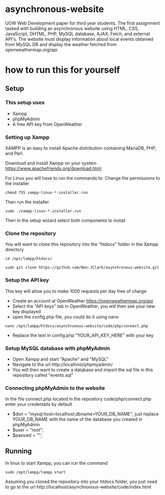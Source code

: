 # asynchronous-website

UOW Web Development paper for third year students. The first assignment tasked with building an asynchronous website using HTML, CSS, JavaScript, DHTML, PHP, MySQL database, AJAX, Fetch, and external API's. The website must display information about local events obtained from MySQL DB and display the weather fetched from openweathermap.org/api.

# how to run this for yourself

## Setup

### This setup uses

- Xampp
- phpMyAdmin
- A free API key from OpenWeather

### Setting up Xampp

XAMPP is an easy to install Apache distribution containing MariaDB, PHP, and Perl.

Download and install Xampp on your system https://www.apachefriends.org/download.html

For Linux you will have to run the commands to:
Change the permissions to the installer

```
chmod 755 xampp-linux-*-installer.run
```

Then run the installer

```
sudo ./xampp-linux-*-installer.run
```

Then in the setup wizard select both components to install

### Clone the repository

You will want to clone this repository into the "htdocs" folder in the Xampp directory

```
cd /opt/lampp/htdocs/
```

```
sudo git clone https://github.com/Ben-JClark/asynchronous-website.git
```

### Setup the API key

This key will allow you to make 1000 requests per day free of charge

- Create an account at OpenWeather https://openweathermap.org/api
- Select the "API keys" tab in OpenWeather, you will then see your new key displayed
- open the config.php file, you could do it using nano

```
nano /opt/lampp/htdocs/asynchronous-website/code/php/connect.php
```

- Replace the text in config.php "YOUR_API_KEY_HERE" with your key

### Setup MySQL database with phpMyAdmin

- Open Xampp and start "Apache" and "MySQL"
- Navigate to the url http://localhost/phpmyadmin/
- You will then want to create a database and import the sql file in this repository called "events.sql"

### Connecting phpMyAdmin to the website

In the file connect.php located in the repository code/php/connect.php enter your credentails
by default

- $dsn = "mysql:host=localhost;dbname=YOUR_DB_NAME"; just replace YOUR_DB_NAME with the name of the database you created in phpMyAdmin
- $user = "root";
- $passwd = "";

## Running

In linux to start Xampp, you can run the command

```
sudo /opt/lampp/lampp start
```

Assuming you cloned the repository into your htdocs folder, you just need to go to the url
http://localhost/asynchronous-website/code/index.html
